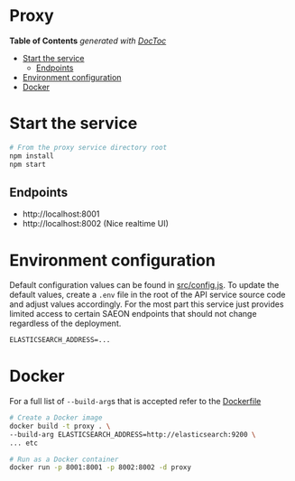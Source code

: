 # Proxy

<!-- START doctoc generated TOC please keep comment here to allow auto update -->
<!-- DON'T EDIT THIS SECTION, INSTEAD RE-RUN doctoc TO UPDATE -->
**Table of Contents**  *generated with [DocToc](https://github.com/thlorenz/doctoc)*

- [Start the service](#start-the-service)
  - [Endpoints](#endpoints)
- [Environment configuration](#environment-configuration)
- [Docker](#docker)

<!-- END doctoc generated TOC please keep comment here to allow auto update -->

# Start the service
```sh
# From the proxy service directory root
npm install
npm start
```

## Endpoints
- http://localhost:8001
- http://localhost:8002 (Nice realtime UI)

# Environment configuration
Default configuration values can be found in [src/config.js](src/config.js). To update the default values, create a `.env` file in the root of the API service source code and adjust values accordingly. For the most part this service just provides limited access to certain SAEON endpoints that should not change regardless of the deployment.

```txt
ELASTICSEARCH_ADDRESS=...
```


# Docker
For a full list of `--build-arg`s that is accepted refer to the [Dockerfile](Dockerfile)

```sh
# Create a Docker image
docker build -t proxy . \
--build-arg ELASTICSEARCH_ADDRESS=http://elasticsearch:9200 \
... etc

# Run as a Docker container
docker run -p 8001:8001 -p 8002:8002 -d proxy
```